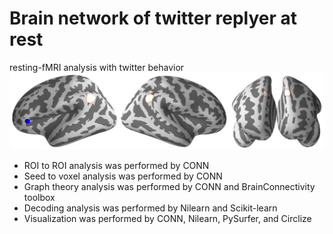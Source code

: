 # Brain network of twitter replyer at rest
resting-fMRI analysis with twitter behavior
![image](logo.png)

- ROI to ROI analysis was performed by CONN
- Seed to voxel analysis was performed by CONN
- Graph theory analysis was performed by CONN and BrainConnectivity toolbox
- Decoding analysis was performed by Nilearn and Scikit-learn
- Visualization was performed by CONN, Nilearn, PySurfer, and Circlize
